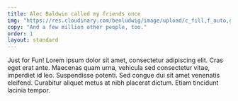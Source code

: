 ```yaml
---
title: Alec Baldwin called my friends once
img: "https://res.cloudinary.com/benludwig/image/upload/c_fill,f_auto,g_face,h_500,q_auto:best,w_1000/v1573597323/Jack-Donaghy_hg3gcm.jpg"
copy: "And a few million other people, too."
order: 1
layout: standard
---
```


Just for Fun! Lorem ipsum dolor sit amet, consectetur adipiscing elit. Cras eget erat ante. Maecenas quam urna, vehicula sed consectetur vitae, imperdiet id leo. Suspendisse potenti. Sed congue dui sit amet venenatis eleifend. Curabitur aliquet metus at nibh placerat dictum. Etiam tincidunt lacinia tempor.
